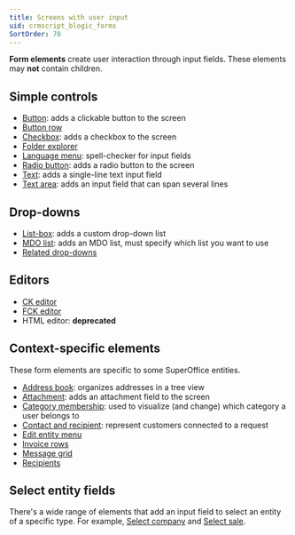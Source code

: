 ```yaml
---
title: Screens with user input
uid: crmscript_blogic_forms
SortOrder: 70
---
```


**Form elements** create user interaction through input fields. These elements may **not** contain children.

## Simple controls

* [Button](@blogic_button): adds a clickable button to the screen
* [Button row](@blogic_button_row)
* [Checkbox](@blogic_checkbox): adds a checkbox to the screen
* [Folder explorer](@blogic_tree_explorer)
* [Language menu](@blogic_language_menu): spell-checker for input fields
* [Radio button](@blogic_radiobuttons): adds a radio button to the screen
* [Text](@blogic_text): adds a single-line text input field
* [Text area](@blogic_textarea): adds an input field that can span several lines

## Drop-downs

* [List-box](@blogic_listbox): adds a custom drop-down list
* [MDO list](@blogic_mdolist): adds an MDO list, must specify which list you want to use
* [Related drop-downs](@blogic_related_dropdowns)

## Editors

* [CK editor](@blogic_ck_editor)
* [FCK editor](@blogic_fck_editor)
* HTML editor: **deprecated**

## Context-specific elements

These form elements are specific to some SuperOffice entities.

* [Address book](@blogic_address_book): organizes addresses in a tree view
* [Attachment](@blogic_attachment): adds an attachment field to the screen
* [Category membership](@blogic_category_membership): used to visualize (and change) which category a user belongs to
* [Contact and recipient](@blogic_contact_and_recipient): represent customers connected to a request
* [Edit entity menu](@blogic_edit_entity_menu)
* [Invoice rows](@blogic_invoice)
* [Message grid](@blogic_message_grid)
* [Recipients](@blogic_recipients)

## Select entity fields

There's a wide range of elements that add an input field to select an entity of a specific type. For example, [Select company](@blogic_select_company) and [Select sale](@blogic_select_sale).
